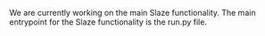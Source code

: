 We are currently working on the main Slaze functionality.
The main entrypoint for the Slaze functionality is the run.py file.